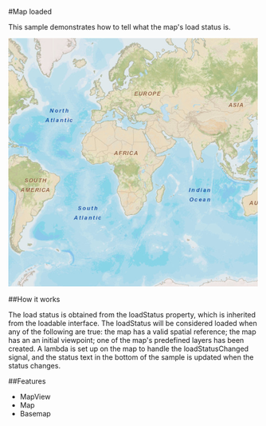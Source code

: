 #Map loaded

This sample demonstrates how to tell what the map's load status is.

![](screenshot.png)

##How it works

The load status is obtained from the loadStatus property, which is inherited from the loadable interface. The loadStatus will be considered loaded when any of the following are true: the map has a valid spatial reference; the map has an an initial viewpoint; one of the map's predefined layers has been created. A lambda is set up on the map to handle the loadStatusChanged signal, and the status text in the bottom of the sample is updated when the status changes.

##Features
- MapView
- Map
- Basemap